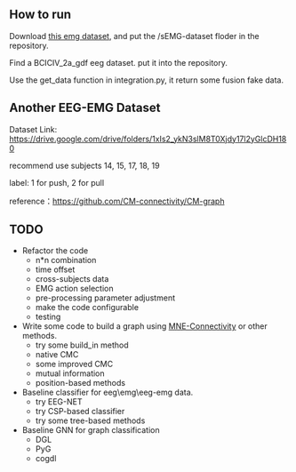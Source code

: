 ## How to run

Download [this emg dataset](https://data.mendeley.com/datasets/ckwc76xr2z/2), and put the /sEMG-dataset floder in the repository.

Find a BCICIV_2a_gdf eeg dataset. put it into the repository.

Use the get_data function in integration.py, it return some fusion fake data.



## Another EEG-EMG Dataset

Dataset Link: https://drive.google.com/drive/folders/1xIs2_ykN3slM8T0Xjdy17l2yGlcDH180

recommend use subjects 14, 15, 17, 18, 19

label: 1 for push, 2 for pull

reference：https://github.com/CM-connectivity/CM-graph

##  TODO

- Refactor the code
  - n*n combination
  - time offset
  - cross-subjects data
  - EMG action selection
  - pre-processing parameter adjustment
  - make the code configurable
  - testing
- Write some code to build a graph using [MNE-Connectivity](https://mne.tools/mne-connectivity/stable/index.html#) or other methods.
  - try some build_in method
  - native CMC
  - some improved CMC
  - mutual information
  - position-based methods
- Baseline classifier for eeg\emg\eeg-emg data.
  - try EEG-NET
  - try CSP-based classifier
  - try some tree-based methods
- Baseline GNN for graph classification
  - DGL
  - PyG
  - cogdl

